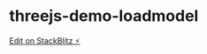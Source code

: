 # threejs-demo-loadmodel

[Edit on StackBlitz ⚡️](https://stackblitz.com/edit/threejs-demo-loadmodel)
